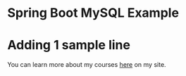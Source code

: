 # Spring Boot MySQL Example
# Adding 1 sample line
You can learn more about my courses [here](http://courses.springframework.guru/courses/) on my site.
